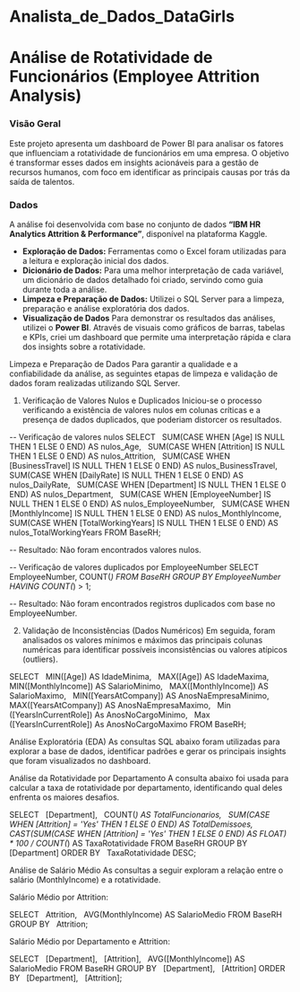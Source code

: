 # Analista_de_Dados_DataGirls
# Análise de Rotatividade de Funcionários (Employee Attrition Analysis)

### **Visão Geral**
Este projeto apresenta um dashboard de Power BI para analisar os fatores que influenciam a rotatividade de funcionários em uma empresa. O objetivo é transformar esses dados em insights acionáveis para a gestão de recursos humanos, com foco em identificar as principais causas por trás da saída de talentos.

### **Dados**
A análise foi desenvolvida com base no conjunto de dados **“IBM HR Analytics Attrition & Performance”**, disponível na plataforma Kaggle.

* **Exploração de Dados:** Ferramentas como o Excel foram utilizadas para a leitura e exploração inicial dos dados.
* **Dicionário de Dados:** Para uma melhor interpretação de cada variável, um dicionário de dados detalhado foi criado, servindo como guia durante toda a análise.
* **Limpeza e Preparação de Dados:** Utilizei o SQL Server para a limpeza, preparação e análise exploratória dos dados.
* **Visualização de Dados**
Para demonstrar os resultados das análises, utilizei o **Power BI**. Através de visuais como gráficos de barras, tabelas e KPIs, criei um dashboard que permite uma interpretação rápida e clara dos insights sobre a rotatividade.

Limpeza e Preparação de Dados
Para garantir a qualidade e a confiabilidade da análise, as seguintes etapas de limpeza e validação de dados foram realizadas utilizando SQL Server.

1. Verificação de Valores Nulos e Duplicados
Iniciou-se o processo verificando a existência de valores nulos em colunas críticas e a presença de dados duplicados, que poderiam distorcer os resultados.

-- Verificação de valores nulos
SELECT
  SUM(CASE WHEN [Age] IS NULL THEN 1 ELSE 0 END) AS nulos_Age,
  SUM(CASE WHEN [Attrition] IS NULL THEN 1 ELSE 0 END) AS nulos_Attrition,
  SUM(CASE WHEN [BusinessTravel] IS NULL THEN 1 ELSE 0 END) AS nulos_BusinessTravel,
  SUM(CASE WHEN [DailyRate] IS NULL THEN 1 ELSE 0 END) AS nulos_DailyRate,
  SUM(CASE WHEN [Department] IS NULL THEN 1 ELSE 0 END) AS nulos_Department,
  SUM(CASE WHEN [EmployeeNumber] IS NULL THEN 1 ELSE 0 END) AS nulos_EmployeeNumber,
  SUM(CASE WHEN [MonthlyIncome] IS NULL THEN 1 ELSE 0 END) AS nulos_MonthlyIncome,
  SUM(CASE WHEN [TotalWorkingYears] IS NULL THEN 1 ELSE 0 END) AS nulos_TotalWorkingYears
FROM BaseRH;

-- Resultado: Não foram encontrados valores nulos.

-- Verificação de valores duplicados por EmployeeNumber
SELECT EmployeeNumber,
COUNT(*)
FROM BaseRH
GROUP BY
EmployeeNumber
HAVING COUNT(*) > 1;

-- Resultado: Não foram encontrados registros duplicados com base no EmployeeNumber.

2. Validação de Inconsistências (Dados Numéricos)
Em seguida, foram analisados os valores mínimos e máximos das principais colunas numéricas para identificar possíveis inconsistências ou valores atípicos (outliers).

SELECT
  MIN([Age]) AS IdadeMinima,
  MAX([Age]) AS IdadeMaxima,
  MIN([MonthlyIncome]) AS SalarioMinimo,
  MAX([MonthlyIncome]) AS SalarioMaximo,
  MIN([YearsAtCompany]) AS AnosNaEmpresaMinimo,
  MAX([YearsAtCompany]) AS AnosNaEmpresaMaximo,
  Min ([YearsInCurrentRole]) As AnosNoCargoMinimo,
  Max ([YearsInCurrentRole]) As AnosNoCargoMaximo
FROM BaseRH;

Análise Exploratória (EDA)
As consultas SQL abaixo foram utilizadas para explorar a base de dados, identificar padrões e gerar os principais insights que foram visualizados no dashboard.

Análise da Rotatividade por Departamento
A consulta abaixo foi usada para calcular a taxa de rotatividade por departamento, identificando qual deles enfrenta os maiores desafios.

SELECT
  [Department],
  COUNT(*) AS TotalFuncionarios,
  SUM(CASE WHEN [Attrition] = 'Yes' THEN 1 ELSE 0 END) AS TotalDemissoes,
  CAST(SUM(CASE WHEN [Attrition] = 'Yes' THEN 1 ELSE 0 END) AS FLOAT) * 100 / COUNT(*) AS TaxaRotatividade
FROM BaseRH
GROUP BY
  [Department]
ORDER BY
  TaxaRotatividade DESC;

Análise de Salário Médio
As consultas a seguir exploram a relação entre o salário (MonthlyIncome) e a rotatividade.

Salário Médio por Attrition:

SELECT
  Attrition,
  AVG(MonthlyIncome) AS SalarioMedio
FROM BaseRH
GROUP BY
  Attrition;

Salário Médio por Departamento e Attrition:

SELECT
  [Department],
  [Attrition],
  AVG([MonthlyIncome]) AS SalarioMedio
FROM BaseRH
GROUP BY
  [Department],
  [Attrition]
ORDER BY
  [Department],
  [Attrition];



